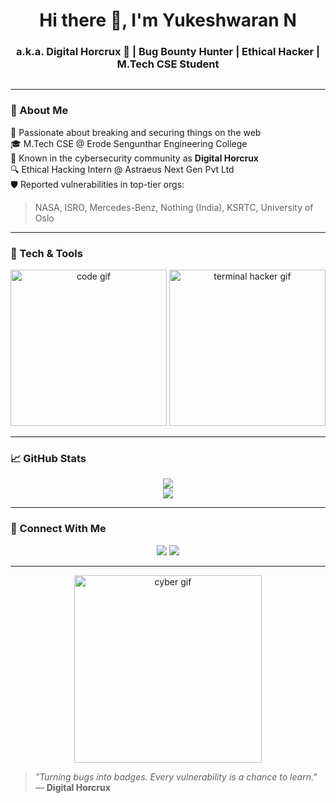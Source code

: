 <h1 align="center">Hi there 👋, I'm Yukeshwaran N</h1>
<h3 align="center">a.k.a. <b>Digital Horcrux</b> 🧠 | Bug Bounty Hunter | Ethical Hacker | M.Tech CSE Student</h3>

<p align="center">
  <img src=""![352050706-9c826dd0-fd72-49ba-af60-e79f64344f59](https://github.com/user-attachments/assets/a762cfaf-3513-4b2e-9fd6-0a294fd06f83)
![68747470733a2f2f692e696d6775722e636f6d2f31546f574557772e706e67](https://github.com/user-attachments/assets/c1da82dd-2570-43bd-9ffd-ec2faca613f9)
![352051914-e26d1d6a-30ee-488e-90ca-11b3aa180148](https://github.com/user-attachments/assets/61fc9042-57ee-47c3-b353-1a637127d350)
![382468506-e78e13fd-8c84-4c21-9471-79d5374d4a15](https://github.com/user-attachments/assets/216770a3-1301-40ea-b6ae-60b55264bb33)
>
</p>

---

### 🔐 About Me
🚀 Passionate about breaking and securing things on the web  
🎓 M.Tech CSE @ Erode Sengunthar Engineering College  
🧠 Known in the cybersecurity community as **Digital Horcrux**  
🔍 Ethical Hacking Intern @ Astraeus Next Gen Pvt Ltd  
🛡️ Reported vulnerabilities in top-tier orgs:  
> NASA, ISRO, Mercedes-Benz, Nothing (India), KSRTC, University of Oslo

---

### 🧰 Tech & Tools

<p align="center">
  <img src="https://media.giphy.com/media/26n7b7PjSOZJwVCmY/giphy.gif" width="250" alt="code gif">
  <img src="https://media.giphy.com/media/eNAsjO55tPbgaor7ma/giphy.gif" width="250" alt="terminal hacker gif">
</p>

---

### 📈 GitHub Stats

<p align="center">
  <img src="https://github-readme-stats.vercel.app/api?username=yukesh-yukii&show_icons=true&theme=radical" />
  <br>
  <img src="https://github-readme-stats.vercel.app/api/top-langs/?username=yukesh-yukii&layout=compact&theme=radical" />
</p>

---

### 🔗 Connect With Me

<p align="center">
  <a href="https://www.linkedin.com/in/yukeshwaran-n/"><img src="https://img.shields.io/badge/LinkedIn-DigitalHorcrux-blue?logo=linkedin" /></a>
  <a href="mailto:damnyuki07@gmail.com"><img src="https://img.shields.io/badge/Email-damnyuki07@gmail.com-red?logo=gmail" /></a>
</p>

---

<p align="center">
  <img src="https://media.giphy.com/media/kH8nG7nFwKxL1fJ2a5/giphy.gif" width="300" alt="cyber gif" />
</p>

> _"Turning bugs into badges. Every vulnerability is a chance to learn."_  
> — **Digital Horcrux**
